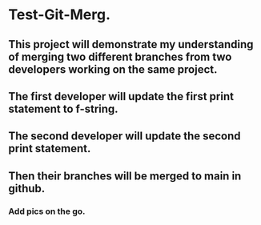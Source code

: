 # Test-Git-Merg.
## This project will demonstrate my understanding of merging two different branches from two developers working on the same project.
## The first developer will update the first print statement to f-string.
## The second developer will update the second print statement.
## Then their branches will be merged to main in github.
### Add pics on the go.
